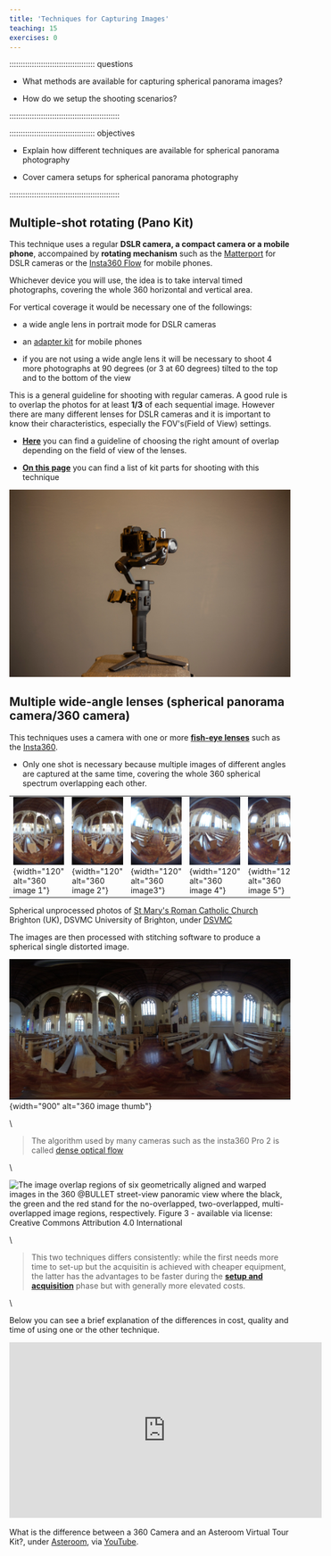```yaml
---
title: 'Techniques for Capturing Images'
teaching: 15
exercises: 0
---
```


:::::::::::::::::::::::::::::::::::::: questions 


- What methods are available for capturing spherical panorama images?

- How do we setup the shooting scenarios?

:::::::::::::::::::::::::::::::::::::::::::::::::



:::::::::::::::::::::::::::::::::::::: objectives 


- Explain how different techniques are available for spherical panorama photography

- Cover camera setups for spherical panorama photography


:::::::::::::::::::::::::::::::::::::::::::::::::





<!--
<span style="color:red">
NICOLA PLEASE: add more analytical and comprehensive text on how each technique works and how to capture images with it? 
</span>
 -->

## Multiple-shot rotating (Pano Kit)

This technique uses a regular **DSLR camera, a compact camera or a mobile phone**, accompained by **rotating mechanism** such as the [Matterport](https://matterport.com/axis) for DSLR cameras or the [Insta360 Flow](https://www.insta360.com/product/insta360-flow) for mobile phones.
 
Whichever device you will use, the idea is to take interval timed photographs, covering the whole 360 horizontal and vertical area. 

For vertical coverage it would be necessary one of the followings:

- a wide angle lens in portrait mode for DSLR cameras

- an [adapter kit](https://www.asteroom.com/en/hardware) for mobile phones

- if you are not using a wide angle lens it will be necessary to shoot 4 more photographs at 90 degrees (or 3 at 60 degrees) tilted to the top and to the bottom of the view

This is a general guideline for shooting with regular cameras. A good rule is to overlap the photos for at least **1/3** of each sequential image. However there are many different lenses for DSLR cameras and it is important to know their characteristics, especially the FOV's(Field of View) settings. 

- [**Here**](https://www.vrphotography.com/data/pages/techtutorials/technotes/panincrements.html) you can find a guideline of choosing the right amount of overlap depending on the field of view of the lenses.

- [**On this page**](http://learn360photography.com/) you can find a list of kit parts for shooting with this technique

![A Camera attached to a Gimbal, Public domain, under [Pexel](https://www.pexels.com/photo/a-camera-attached-to-a-gimbal-10300318/) ](fig/pexels-amar-preciado-10300318.jpg)






## Multiple wide-angle lenses (spherical panorama camera/360 camera)

This techniques uses a camera with one or more [**fish-eye lenses**](https://en.wikipedia.org/wiki/Fisheye_lens) such as the [Insta360](https://www.insta360.com/product/insta360-pro/).

- Only one shot is necessary because multiple images of different angles are captured at the same time, covering the whole 360 spherical spectrum overlapping each other. 


|   |   |   |   |   |   |
|---|---|---|---|---|---|
|![St Mary's Roman Catholic Church Photo 1](fig/origin_3_1.jpg){width="120"  alt="360 image 1"} | ![St Mary's Roman Catholic Church Photo 2](fig/origin_3_2.jpg){width="120"  alt="360 image 2"} | ![St Mary's Roman Catholic Church Photo 3](fig/origin_3_3.jpg){width="120"  alt="360 image3"} | ![St Mary's Roman Catholic Church Photo 4](fig/origin_3_4.jpg){width="120"  alt="360 image 4"} | ![St Mary's Roman Catholic Church Photo 5](fig/origin_3_5.jpg){width="120"  alt="360 image 5"} | ![St Mary's Roman Catholic Church Photo 6](fig/origin_3_6.jpg){width="120"  alt="360 image 6"} |
Spherical unprocessed photos of [St Mary's Roman Catholic Church](https://maps.app.goo.gl/giyXNK7kP4z5ohUK8) Brighton (UK), DSVMC University of Brighton, under [DSVMC](https://culturedigitalskills.org/)


The images are then processed with stitching software to produce a spherical single distorted image. 

![Spherical distorted processed photo of [St Mary's Roman Catholic Church](https://maps.app.goo.gl/giyXNK7kP4z5ohUK8) Brighton (UK), DSVMC University of Brighton, under [DSVMC](https://culturedigitalskills.org/)](fig/thumbnail.jpg){width="900"  alt="360 image thumb"}

\

> The algorithm used by many cameras such as the insta360 Pro 2 is called [dense optical flow](https://www.researchgate.net/publication/311851755_A_Unified_Framework_for_Street-View_Panorama_Stitching)

\

![The image overlap regions of six geometrically aligned and warped images in the 360 @BULLET street-view panoramic view where the black, the green and the red stand for the no-overlapped, two-overlapped, multi-overlapped image regions, respectively. Figure 3 - available via license: [Creative Commons Attribution 4.0 International](https://creativecommons.org/licenses/by/4.0/deed.en)](https://www.researchgate.net/publication/311851755/figure/fig1/AS:442520124563456@1482516427768/The-image-overlap-regions-of-six-geometrically-aligned-and-warped-images-in-the-360.png)


\

<!--- This image is under copyright - USE ANOTHER ONE
![Disposition of two Kodak SP360 video cameras. Each camera has a 360° (N-S-E-W) plus 214° angle of view. As both cameras are placed opposite to each other, there is a 34° overlap in the images and a ≈ 50-cm blind spot between the cameras., Juliana López Marulanda, under [ CC BY-SA 3.0](https://creativecommons.org/licenses/by-sa/3.0), via [Researchgate Commons](https://www.researchgate.net/figure/Disposition-of-two-Kodak-SP360-video-cameras-Each-camera-has-a-360-N-S-E-W-plus-214_fig2_314880330)](https://www.researchgate.net/profile/Juliana-Lopez-Marulanda/publication/314880330/figure/fig2/AS:471538920103938@1489435047234/Disposition-of-two-Kodak-SP360-video-cameras-Each-camera-has-a-360-N-S-E-W-plus-214.png) 
 


<span style="color:red">
NICOLA PLEASE add textual information on this to explain to people why and how these techniques  are different and then add the video as well to find out further information. The video is not enough and we have to have this explicitly written as well. 
</span>
-->

> This two techniques differs consistently: while the first needs more time to set-up but the acquisitin is achieved with cheaper equipment, the latter has the advantages to be faster during the [**setup and acquisition**](camerasetup-acquisition.Rmd) phase but with generally more elevated costs.

\


Below you can see a brief explanation of the differences in cost, quality and time of using one or the other technique.


<iframe width="560" height="315" src="https://www.youtube.com/embed/EeXVBV4Tfc0?si=OBRxPKi6cYqgxpdX" title="YouTube video player" frameborder="0" allow="accelerometer; autoplay; clipboard-write; encrypted-media; gyroscope; picture-in-picture; web-share" allowfullscreen></iframe> 



What is the difference between a 360 Camera and an Asteroom Virtual Tour Kit?, under [Asteroom](https://www.asteroom.com/), via [YouTube](https://www.youtube.com/watch?v=EeXVBV4Tfc0).


